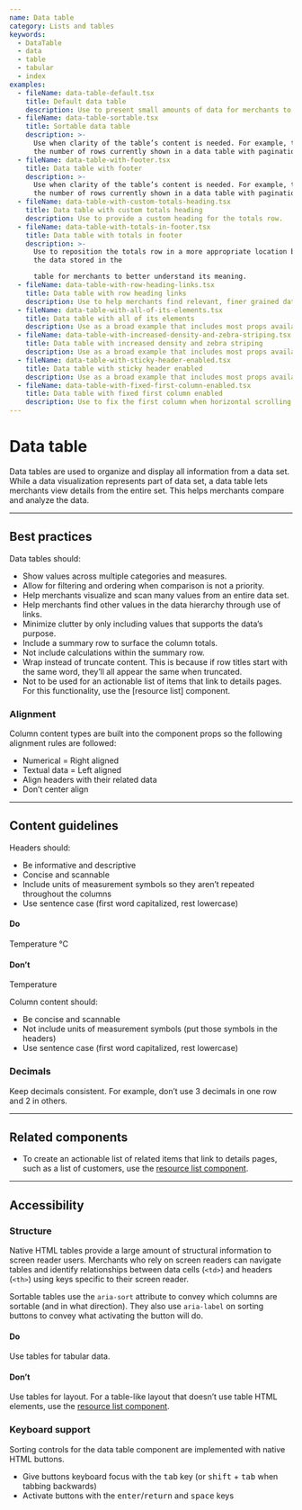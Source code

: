 ```yaml
---
name: Data table
category: Lists and tables
keywords:
  - DataTable
  - data
  - table
  - tabular
  - index
examples:
  - fileName: data-table-default.tsx
    title: Default data table
    description: Use to present small amounts of data for merchants to view statically.
  - fileName: data-table-sortable.tsx
    title: Sortable data table
    description: >-
      Use when clarity of the table’s content is needed. For example, to note
      the number of rows currently shown in a data table with pagination.
  - fileName: data-table-with-footer.tsx
    title: Data table with footer
    description: >-
      Use when clarity of the table’s content is needed. For example, to note
      the number of rows currently shown in a data table with pagination.
  - fileName: data-table-with-custom-totals-heading.tsx
    title: Data table with custom totals heading
    description: Use to provide a custom heading for the totals row.
  - fileName: data-table-with-totals-in-footer.tsx
    title: Data table with totals in footer
    description: >-
      Use to reposition the totals row in a more appropriate location based on
      the data stored in the

      table for merchants to better understand its meaning.
  - fileName: data-table-with-row-heading-links.tsx
    title: Data table with row heading links
    description: Use to help merchants find relevant, finer grained data sets.
  - fileName: data-table-with-all-of-its-elements.tsx
    title: Data table with all of its elements
    description: Use as a broad example that includes most props available to data table.
  - fileName: data-table-with-increased-density-and-zebra-striping.tsx
    title: Data table with increased density and zebra striping
    description: Use as a broad example that includes most props available to data table.
  - fileName: data-table-with-sticky-header-enabled.tsx
    title: Data table with sticky header enabled
    description: Use as a broad example that includes most props available to data table.
  - fileName: data-table-with-fixed-first-column-enabled.tsx
    title: Data table with fixed first column enabled
    description: Use to fix the first column when horizontal scrolling becomes necessary. Keeps the context of the row as the user scrolls.
---
```


# Data table

Data tables are used to organize and display all information from a data set. While a data visualization represents part of data set, a data table lets merchants view details from the entire set. This helps merchants compare and analyze the data.

---

## Best practices

Data tables should:

- Show values across multiple categories and measures.
- Allow for filtering and ordering when comparison is not a priority.
- Help merchants visualize and scan many values from an entire data set.
- Help merchants find other values in the data hierarchy through use of links.
- Minimize clutter by only including values that supports the data’s purpose.
- Include a summary row to surface the column totals.
- Not include calculations within the summary row.
- Wrap instead of truncate content. This is because if row titles start with the same word, they’ll all appear the same when truncated.
- Not to be used for an actionable list of items that link to details pages. For this functionality, use the [resource list] component.

### Alignment

Column content types are built into the component props so the following alignment rules are followed:

- Numerical = Right aligned
- Textual data = Left aligned
- Align headers with their related data
- Don’t center align

---

## Content guidelines

Headers should:

- Be informative and descriptive
- Concise and scannable
- Include units of measurement symbols so they aren’t repeated throughout the columns
- Use sentence case (first word capitalized, rest lowercase)

<!-- usagelist -->

#### Do

Temperature °C

#### Don’t

Temperature

<!-- end -->

Column content should:

- Be concise and scannable
- Not include units of measurement symbols (put those symbols in the headers)
- Use sentence case (first word capitalized, rest lowercase)

### Decimals

Keep decimals consistent. For example, don’t use 3 decimals in one row and 2 in others.

---

## Related components

- To create an actionable list of related items that link to details pages, such as a list of customers, use the [resource list component](https://polaris.shopify.com/components/resource-list).

---

## Accessibility

### Structure

Native HTML tables provide a large amount of structural information to screen reader users. Merchants who rely on screen readers can navigate tables and identify relationships between data cells (`<td>`) and headers (`<th>`) using keys specific to their screen reader.

Sortable tables use the `aria-sort` attribute to convey which columns are sortable (and in what direction). They also use `aria-label` on sorting buttons to convey what activating the button will do.

<!-- usageblock -->

#### Do

Use tables for tabular data.

#### Don’t

Use tables for layout. For a table-like layout that doesn’t use table HTML elements, use the [resource list component](https://polaris.shopify.com/components/resource-list).

<!-- end -->

### Keyboard support

Sorting controls for the data table component are implemented with native HTML buttons.

- Give buttons keyboard focus with the <kbd>tab</kbd> key (or <kbd>shift</kbd> + <kbd>tab</kbd> when tabbing backwards)
- Activate buttons with the <kbd>enter</kbd>/<kbd>return</kbd> and <kbd>space</kbd> keys
